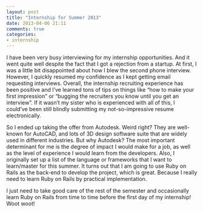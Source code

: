 ```yaml
---
layout: post
title: "Internship for Summer 2013"
date: 2013-04-06 21:11
comments: true
categories:
- internship
---
```

I have been very busy interviewing for my internship opportunities. And it went quite well despite the fact that I got a rejection from a startup. At first, I was a little bit disappointed about how I blew the second phone interview. However, I quickly resumed my confidence as I kept getting email requesting interviews. Overall, the internship recruiting experience has been positive and I’ve learned tons of tips on things like “how to make your first impression” or “bugging the recruiters you know until you get an interview”. If it wasn’t my sister who is experienced with all of this, I could’ve been still blindly submitting my not-so-impressive resume electronically.

So I ended up taking the offer from Autodesk. Weird right? They are well-known for AutoCAD, and lots of 3D design software suite that are widely used in different industries. But why Autodesk? The most important determinant for me is the degree of impact I would make for a job, as well as the level of experience I would learn from the developers. Also, I originally set up a list of the language or frameworks that I want to learn/master for this summer. It turns out that I am going to use Ruby on Rails as the back-end to develop the project, which is great. Because I really need to learn Ruby on Rails by practical implementation.

I just need to take good care of the rest of the semester and occasionally learn Ruby on Rails from time to time before the first day of my internship! Woot woot!

